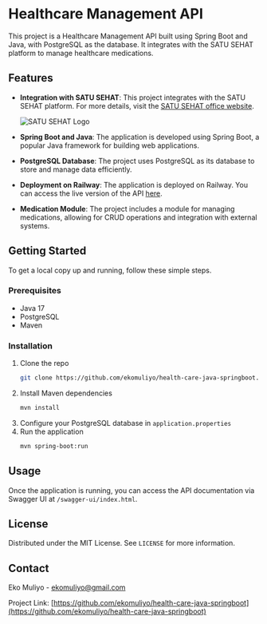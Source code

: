 # Healthcare Management API

This project is a Healthcare Management API built using Spring Boot and Java, with PostgreSQL as the database. It integrates with the SATU SEHAT platform to manage healthcare medications.

## Features

- **Integration with SATU SEHAT**: This project integrates with the SATU SEHAT platform. For more details, visit the [SATU SEHAT office website](https://satusehat.kemkes.go.id/platform/docs/id/playbook/).
  
  ![SATU SEHAT Logo](https://satusehat.kemkes.go.id/_ipx/w_240/images/landing/logo-satusehat.png)

- **Spring Boot and Java**: The application is developed using Spring Boot, a popular Java framework for building web applications.

- **PostgreSQL Database**: The project uses PostgreSQL as its database to store and manage data efficiently.

- **Deployment on Railway**: The application is deployed on Railway. You can access the live version of the API [here](https://health-care-java-springboot-production.up.railway.app/swagger-ui/index.html).

- **Medication Module**: The project includes a module for managing medications, allowing for CRUD operations and integration with external systems.

## Getting Started

To get a local copy up and running, follow these simple steps.

### Prerequisites

- Java 17
- PostgreSQL
- Maven

### Installation

1. Clone the repo
   ```sh
   git clone https://github.com/ekomuliyo/health-care-java-springboot.git
   ```
2. Install Maven dependencies
   ```sh
   mvn install
   ```
3. Configure your PostgreSQL database in `application.properties`
4. Run the application
   ```sh
   mvn spring-boot:run
   ```

## Usage

Once the application is running, you can access the API documentation via Swagger UI at `/swagger-ui/index.html`.

## License

Distributed under the MIT License. See `LICENSE` for more information.

## Contact

Eko Muliyo - [ekomuliyo@gmail.com](mailto:ekomuliyo@gmail.com)

Project Link: [https://github.com/ekomuliyo/health-care-java-springboot](https://github.com/ekomuliyo/health-care-java-springboot)
